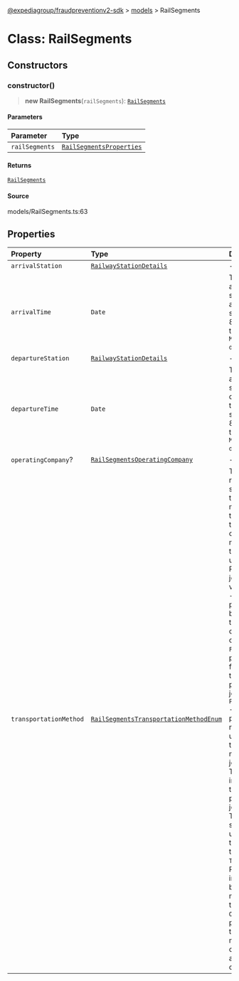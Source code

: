 [@expediagroup/fraudpreventionv2-sdk](../../index.md) > [models](../index.md) > RailSegments

# Class: RailSegments

## Constructors

### constructor()

> **new RailSegments**(`railSegments`): [`RailSegments`](class.RailSegments.md)

#### Parameters

| Parameter      | Type                                                                          |
| :------------- | :---------------------------------------------------------------------------- |
| `railSegments` | [`RailSegmentsProperties`](../interfaces/interface.RailSegmentsProperties.md) |

#### Returns

[`RailSegments`](class.RailSegments.md)

#### Source

models/RailSegments.ts:63

## Properties

| Property               | Type                                                                                                         | Description                                                                                                                                                                                                                                                                                                                                                                                                                                                                                                                                                                                                                                                                                                                                                                                                                                                                       |
| :--------------------- | :----------------------------------------------------------------------------------------------------------- | :-------------------------------------------------------------------------------------------------------------------------------------------------------------------------------------------------------------------------------------------------------------------------------------------------------------------------------------------------------------------------------------------------------------------------------------------------------------------------------------------------------------------------------------------------------------------------------------------------------------------------------------------------------------------------------------------------------------------------------------------------------------------------------------------------------------------------------------------------------------------------------- |
| `arrivalStation`       | [`RailwayStationDetails`](class.RailwayStationDetails.md)                                                    | -                                                                                                                                                                                                                                                                                                                                                                                                                                                                                                                                                                                                                                                                                                                                                                                                                                                                                 |
| `arrivalTime`          | `Date`                                                                                                       | The local date and time of the scheduled arrival at the destination station, in ISO-8061 date and time format `yyyy-MM-ddTHH:mm:ss.SSSZ`.                                                                                                                                                                                                                                                                                                                                                                                                                                                                                                                                                                                                                                                                                                                                         |
| `departureStation`     | [`RailwayStationDetails`](class.RailwayStationDetails.md)                                                    | -                                                                                                                                                                                                                                                                                                                                                                                                                                                                                                                                                                                                                                                                                                                                                                                                                                                                                 |
| `departureTime`        | `Date`                                                                                                       | The local date and time of the scheduled departure from the departure station, in ISO-8061 date and time format `yyyy-MM-ddTHH:mm:ss.SSSZ`.                                                                                                                                                                                                                                                                                                                                                                                                                                                                                                                                                                                                                                                                                                                                       |
| `operatingCompany`?    | [`RailSegmentsOperatingCompany`](class.RailSegmentsOperatingCompany.md)                                      | -                                                                                                                                                                                                                                                                                                                                                                                                                                                                                                                                                                                                                                                                                                                                                                                                                                                                                 |
| `transportationMethod` | [`RailSegmentsTransportationMethodEnum`](../type-aliases/type-alias.RailSegmentsTransportationMethodEnum.md) | This attribute represents the specific transportation method by which the passenger is traveling. It captures the mode of transportation used during the Rail product journey, Possible values are: - `BUS` - The Rail product includes bus transportation for certain segments of the itinerary. - `FERRY` - The Rail product involves ferry transportation as part of the journey. - `PUBLIC_TRANSPORT` - The Rail product represents the use of public transportation modes for the journey. - `TRAM` - The Rail product includes tram transportation as part of the journey. - `RAIL` - The Rail product specifically utilizes train transportation for the journey. - `TRANSFER` - The Rail product involves transfers between different modes of transportation. - `OTHER` - The Rail product utilizes transportation methods not covered by the aforementioned categories. |
